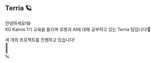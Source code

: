 ## Terria 🪐

안녕하세요!😄  
KG Kairos 1기 교육을 들으며 로봇과 AI에 대해 공부하고 있는 Terria 팀입니다!🙌  

세 개의 프로젝트를 진행하고 있습니다!  
🚗  
🦾  
🪐  
